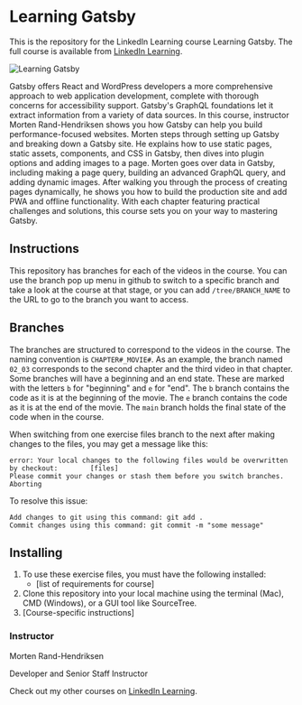 # Learning Gatsby
This is the repository for the LinkedIn Learning course Learning Gatsby. The full course is available from [LinkedIn Learning][lil-course-url].

![Learning Gatsby][lil-thumbnail-url] 

Gatsby offers React and WordPress developers a more comprehensive approach to web application development, complete with thorough concerns for accessibility support. Gatsby's GraphQL foundations let it extract information from a variety of data sources. In this course, instructor Morten Rand-Hendriksen shows you how Gatsby can help you build performance-focused websites. Morten steps through setting up Gatsby and breaking down a Gatsby site. He explains how to use static pages, static assets, components, and CSS in Gatsby, then dives into plugin options and adding images to a page. Morten goes over data in Gatsby, including making a page query, building an advanced GraphQL query, and adding dynamic images. After walking you through the process of creating pages dynamically, he shows you how to build the production site and add PWA and offline functionality. With each chapter featuring practical challenges and solutions, this course sets you on your way to mastering Gatsby.

## Instructions
This repository has branches for each of the videos in the course. You can use the branch pop up menu in github to switch to a specific branch and take a look at the course at that stage, or you can add `/tree/BRANCH_NAME` to the URL to go to the branch you want to access.

## Branches
The branches are structured to correspond to the videos in the course. The naming convention is `CHAPTER#_MOVIE#`. As an example, the branch named `02_03` corresponds to the second chapter and the third video in that chapter. 
Some branches will have a beginning and an end state. These are marked with the letters `b` for "beginning" and `e` for "end". The `b` branch contains the code as it is at the beginning of the movie. The `e` branch contains the code as it is at the end of the movie. The `main` branch holds the final state of the code when in the course.

When switching from one exercise files branch to the next after making changes to the files, you may get a message like this:

    error: Your local changes to the following files would be overwritten by checkout:        [files]
    Please commit your changes or stash them before you switch branches.
    Aborting

To resolve this issue:
	
    Add changes to git using this command: git add .
	Commit changes using this command: git commit -m "some message"

## Installing
1. To use these exercise files, you must have the following installed:
	- [list of requirements for course]
2. Clone this repository into your local machine using the terminal (Mac), CMD (Windows), or a GUI tool like SourceTree.
3. [Course-specific instructions]


### Instructor

Morten Rand-Hendriksen 
                            
Developer and Senior Staff Instructor

                            

Check out my other courses on [LinkedIn Learning](https://www.linkedin.com/learning/instructors/morten-rand-hendriksen).

[lil-course-url]: https://www.linkedin.com/learning/learning-gatsby-14442452
[lil-thumbnail-url]: https://cdn.lynda.com/course/3156789/3156789-1639598128114-16x9.jpg
